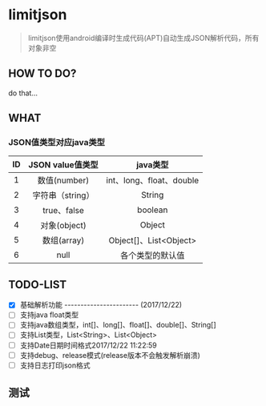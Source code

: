 # limitjson

> limitjson使用android编译时生成代码(APT)自动生成JSON解析代码，所有对象非空

## HOW TO DO?

do that...

## WHAT

### JSON值类型对应java类型

|ID|JSON value值类型|java类型|
|:-:|:-:|:-:|
|1|数值(number)|int、long、float、double|
|2|字符串（string）|String|
|3|true、false|boolean|
|4|对象(object)|Object|
|5|数组(array)|Object[]、List\<Object\>|
|6|null|各个类型的默认值|


## TODO-LIST

- [x] 基础解析功能 ----------------------- (2017/12/22)
- [ ] 支持java float类型
- [ ] 支持java数组类型，int[]、long[]、float[]、double[]、String[]
- [ ] 支持List类型，List\<String\>、List\<Object\>
- [ ] 支持Date日期时间格式2017/12/22 11:22:59
- [ ] 支持debug、release模式(release版本不会触发解析崩溃)
- [ ] 支持日志打印json格式

## 测试


